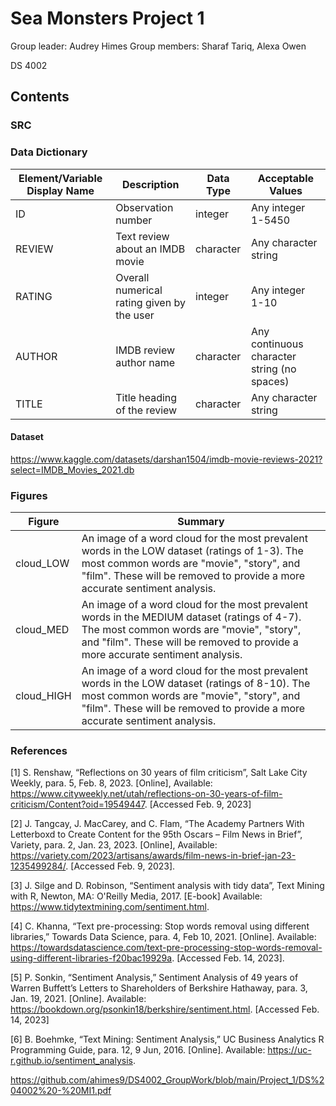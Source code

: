 # Sea Monsters Project 1
Group leader: Audrey Himes    Group members: Sharaf Tariq, Alexa Owen

DS 4002

## Contents

### SRC

### Data Dictionary
| Element/Variable Display Name| Description| Data Type| Acceptable Values|                   
|------------------------------|------------|----------|------------------|
| ID | Observation number | integer | Any integer 1-5450 |
| REVIEW | Text review about an IMDB movie | character | Any character string |
| RATING | Overall numerical rating given by the user | integer | Any integer 1-10 |
| AUTHOR | IMDB review author name | character | Any continuous character string (no spaces) |
| TITLE | Title heading of the review | character | Any character string |

#### Dataset
https://www.kaggle.com/datasets/darshan1504/imdb-movie-reviews-2021?select=IMDB_Movies_2021.db

### Figures
| Figure | Summary |
|--------|---------|
| cloud_LOW | An image of a word cloud for the most prevalent words in the LOW dataset (ratings of 1-3). The most common words are "movie", "story", and "film". These will be removed to provide a more accurate sentiment analysis. |
| cloud_MED | An image of a word cloud for the most prevalent words in the MEDIUM dataset (ratings of 4-7). The most common words are "movie", "story", and "film". These will be removed to provide a more accurate sentiment analysis. |
| cloud_HIGH | An image of a word cloud for the most prevalent words in the LOW dataset (ratings of 8-10). The most common words are "movie", "story", and "film". These will be removed to provide a more accurate sentiment analysis. |


### References
[1] S. Renshaw, “Reflections on 30 years of film criticism”, Salt Lake City Weekly, para. 5, Feb. 8, 2023. [Online], Available: https://www.cityweekly.net/utah/reflections-on-30-years-of-film-criticism/Content?oid=19549447. [Accessed Feb. 9, 2023] 

[2] J. Tangcay, J. MacCarey, and C. Flam, “The Academy Partners With Letterboxd to Create Content for the 95th Oscars – Film News in Brief”, Variety, para. 2, Jan. 23, 2023. [Online], Available: https://variety.com/2023/artisans/awards/film-news-in-brief-jan-23-1235499284/. [Accessed Feb. 9, 2023].

[3] J. Silge and D. Robinson, “Sentiment analysis with tidy data”, Text Mining with R, Newton, MA: O'Reilly Media, 2017. [E-book] Available: https://www.tidytextmining.com/sentiment.html.

[4] C. Khanna, “Text pre-processing: Stop words removal using different libraries,” Towards Data Science, para. 4, Feb 10, 2021. [Online]. Available: https://towardsdatascience.com/text-pre-processing-stop-words-removal-using-different-libraries-f20bac19929a. [Accessed Feb. 14, 2023].

[5] P. Sonkin, “Sentiment Analysis,” Sentiment Analysis of 49 years of Warren Buffett’s Letters to Shareholders of Berkshire Hathaway, para. 3, Jan. 19, 2021. [Online]. Available: https://bookdown.org/psonkin18/berkshire/sentiment.html. [Accessed Feb. 14, 2023]

[6] B. Boehmke, “Text Mining: Sentiment Analysis,” UC Business Analytics R Programming Guide, para. 12, 9 Jun, 2016. [Online]. Available: https://uc-r.github.io/sentiment_analysis.

https://github.com/ahimes9/DS4002_GroupWork/blob/main/Project_1/DS%204002%20-%20MI1.pdf
